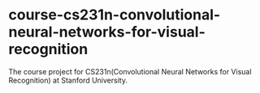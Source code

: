 # course-cs231n-convolutional-neural-networks-for-visual-recognition
The course project for CS231n(Convolutional Neural Networks for Visual Recognition) at Stanford University.
